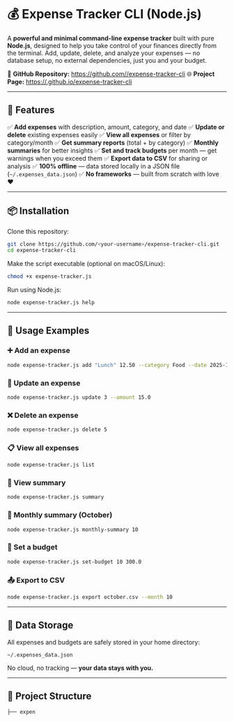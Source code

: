 # 💰 Expense Tracker CLI (Node.js)

A **powerful and minimal command-line expense tracker** built with pure **Node.js**, designed to help you take control of your finances directly from the terminal. Add, update, delete, and analyze your expenses — no database setup, no external dependencies, just you and your budget.

🔗 **GitHub Repository:** [https://github.com/<your-username>/expense-tracker-cli](https://github.com/<your-username>/expense-tracker-cli)
🌐 **Project Page:** [https://<your-username>.github.io/expense-tracker-cli](https://<your-username>.github.io/expense-tracker-cli)

---

## 🚀 Features

✅ **Add expenses** with description, amount, category, and date
✅ **Update or delete** existing expenses easily
✅ **View all expenses** or filter by category/month
✅ **Get summary reports** (total + by category)
✅ **Monthly summaries** for better insights
✅ **Set and track budgets** per month — get warnings when you exceed them
✅ **Export data to CSV** for sharing or analysis
✅ **100% offline** — data stored locally in a JSON file (`~/.expenses_data.json`)
✅ **No frameworks** — built from scratch with love ❤️

---

## 📦 Installation

Clone this repository:

```bash
git clone https://github.com/<your-username>/expense-tracker-cli.git
cd expense-tracker-cli
```

Make the script executable (optional on macOS/Linux):

```bash
chmod +x expense-tracker.js
```

Run using Node.js:

```bash
node expense-tracker.js help
```

---

## 🧠 Usage Examples

### ➕ Add an expense

```bash
node expense-tracker.js add "Lunch" 12.50 --category Food --date 2025-10-26
```

### 🔁 Update an expense

```bash
node expense-tracker.js update 3 --amount 15.0
```

### ❌ Delete an expense

```bash
node expense-tracker.js delete 5
```

### 📋 View all expenses

```bash
node expense-tracker.js list
```

### 🧾 View summary

```bash
node expense-tracker.js summary
```

### 📅 Monthly summary (October)

```bash
node expense-tracker.js monthly-summary 10
```

### 💸 Set a budget

```bash
node expense-tracker.js set-budget 10 300.0
```

### 📤 Export to CSV

```bash
node expense-tracker.js export october.csv --month 10
```

---

## 📂 Data Storage

All expenses and budgets are safely stored in your home directory:

```
~/.expenses_data.json
```

No cloud, no tracking — **your data stays with you.**

---

## 🧩 Project Structure

```
├── expen
```
